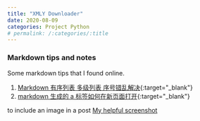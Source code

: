 ```yaml
---
title: "XMLY Downloader"
date: 2020-08-09
categories: Project Python
# permalink: /:categories/:title
---
```


### Markdown tips and notes

Some markdown tips that I found online.

1.  [Markdown 有序列表 多级列表 序号错乱解决](https://blog.csdn.net/qq_15364915/article/details/54584755){:target="\_blank"}
2.  [markdown 生成的 a 标签如何在新页面打开](https://www.cnblogs.com/gitwow/p/10779386.html){:target="\_blank"}

to include an image in a post [My helpful screenshot](/assets/images/my_avtar.jpeg)
